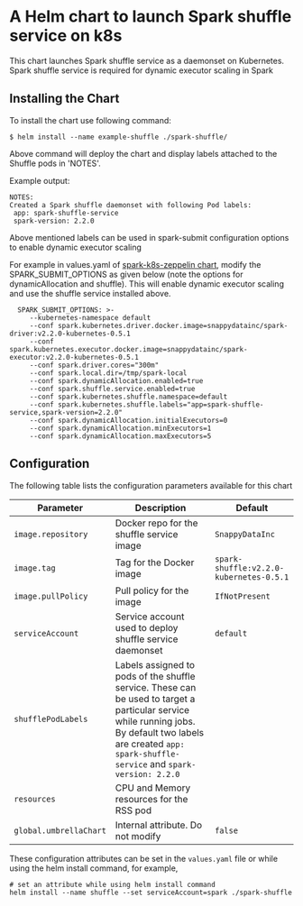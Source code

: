 # A Helm chart to launch Spark shuffle service on k8s

This chart launches Spark shuffle service as a daemonset on Kubernetes. Spark shuffle service is 
 required for dynamic executor scaling in Spark


## Installing the Chart

To install the chart use following command:

  ```
  $ helm install --name example-shuffle ./spark-shuffle/
  ```

Above command will deploy the chart and display labels attached to the Shuffle pods in 'NOTES'.

Example output:

  ```
  NOTES:
  Created a Spark shuffle daemonset with following Pod labels:
   app: spark-shuffle-service
   spark-version: 2.2.0

  ```
Above mentioned labels can be used in spark-submit configuration options to enable dynamic executor scaling
  
For example in values.yaml of [spark-k8s-zeppelin chart](https://github.com/SnappyDataInc/spark-on-k8s/tree/master/charts/zeppelin-with-spark), modify the SPARK_SUBMIT_OPTIONS
 as given below (note the options for dynamicAllocation and shuffle). This will enable dynamic executor scaling and use the 
 shuffle service installed above.

```
  SPARK_SUBMIT_OPTIONS: >-
     --kubernetes-namespace default
     --conf spark.kubernetes.driver.docker.image=snappydatainc/spark-driver:v2.2.0-kubernetes-0.5.1
     --conf spark.kubernetes.executor.docker.image=snappydatainc/spark-executor:v2.2.0-kubernetes-0.5.1
     --conf spark.driver.cores="300m"
     --conf spark.local.dir=/tmp/spark-local
     --conf spark.dynamicAllocation.enabled=true
     --conf spark.shuffle.service.enabled=true
     --conf spark.kubernetes.shuffle.namespace=default
     --conf spark.kubernetes.shuffle.labels="app=spark-shuffle-service,spark-version=2.2.0"
     --conf spark.dynamicAllocation.initialExecutors=0
     --conf spark.dynamicAllocation.minExecutors=1
     --conf spark.dynamicAllocation.maxExecutors=5
```

## Configuration
The following table lists the configuration parameters available for this chart

| Parameter               | Description                        | Default                                                    |
| ----------------------- | ---------------------------------- | ---------------------------------------------------------- |
| `image.repository`      |  Docker repo for the shuffle service image         |     `SnappyDataInc`                        |
| `image.tag`             |  Tag for the Docker image          |     `spark-shuffle:v2.2.0-kubernetes-0.5.1`        | 
| `image.pullPolicy`      |  Pull policy for the image         |     `IfNotPresent`                                 |
| `serviceAccount`        |  Service account used to deploy shuffle service daemonset |     `default`               |
| `shufflePodLabels` | Labels assigned to pods of the shuffle service. These can be used to target a particular service while running jobs. By default two labels are created `app: spark-shuffle-service` and `spark-version: 2.2.0`| |
| `resources`           | CPU and Memory resources for the RSS pod  | |
| `global.umbrellaChart` | Internal attribute. Do not modify | `false` | 

These configuration attributes can be set in the `values.yaml` file or while using the helm install command, for example, 

```
# set an attribute while using helm install command
helm install --name shuffle --set serviceAccount=spark ./spark-shuffle
```
  